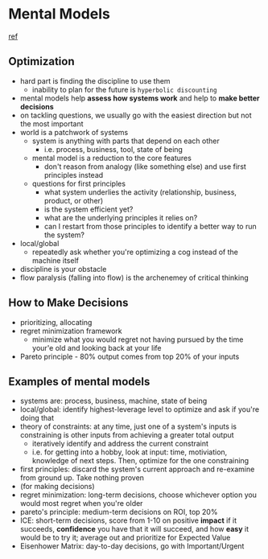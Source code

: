 # Mental Models
[ref](https://www.julian.com/blog/mental-model-examples)

## Optimization
- hard part is finding the discipline to use them
  - inability to plan for the future is `hyperbolic discounting`
- mental models help **assess how systems work** and help to **make better decisions**
- on tackling questions, we usually go with the easiest direction but not the most important
- world is a patchwork of systems
  - system is anything with parts that depend on each other
    - i.e. process, business, tool, state of being
  - mental model is a reduction to the core features
    - don't reason from analogy (like something else) and use first principles instead
  - questions for first principles
    - what system underlies the activity (relationship, business, product, or other)
    - is the system efficient yet?
    - what are the underlying principles it relies on?
    - can I restart from those principles to identify a better way to run the system?
- local/global
  - repeatedly ask whether you're optimizing a cog instead of the machine itself
- discipline is your obstacle
- flow paralysis (falling into flow) is the archenemey of critical thinking

## How to Make Decisions
- prioritizing, allocating
- regret minimization framework
  - minimize what you would regret not having pursued by the time your'e old and looking back at your life
- Pareto principle - 80% output comes from top 20% of your inputs

## Examples of mental models
- systems are: process, business, machine, state of being
- local/global: identify highest-leverage level to optimize and ask if you're doing that
- theory of constraints: at any time, just one of a system's inputs is constraining is other inputs from achieving a greater total output
  - iteratively identify and address the current constraint
  - i.e. for getting into a hobby, look at input: time, motiviation, knowledge of next steps. Then, optimize for the one constraining
- first principles: discard the system's current approach and re-examine from ground up. Take nothing proven
- (for making decisions)
- regret minimization: long-term decisions, choose whichever option you would most regret when you're older
- pareto's principle: medium-term decisions on ROI, top 20%
- ICE: short-term decisions, score from 1-10 on positive **impact** if it succeeds, **confidence** you have that it will succeed, and how **easy** it would be to try it; average out and prioritize for Expected Value
- Eisenhower Matrix: day-to-day decisions, go with Important/Urgent